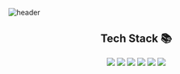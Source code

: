 ![header](https://github.com/kynhun20/kynhun20/blob/main/itsme.png?raw=true)

<div align="center">
 <h2>Tech Stack 📚</h2>
 <img src="https://img.shields.io/badge/Python-3766AB?style=flat-square&logo=Python&logoColor=white"/>
 <img src="https://img.shields.io/badge/C-A8B9CC?style=flat-square&logo=C&logoColor=white"/>
 <img src="https://img.shields.io/badge/Java-007396?style=flat-square&logo=Java&logoColor=white"/>
 <img src="https://img.shields.io/badge/Mysql-E6B91E?style=flat-square&logo=MySql&logoColor=white"/>
 <img src="https://img.shields.io/badge/css-1572B6?style=flat-square&logo=css3&logoColor=white"/>
 <img src="https://img.shields.io/badge/JavaScript-ffb13b?style=flat-square&logo=javascript&logoColor=white"/>
</div>

